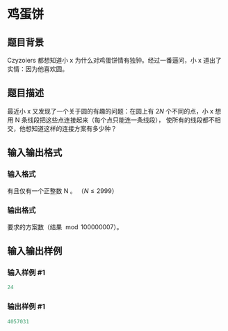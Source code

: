 # 鸡蛋饼

## 题目背景

Czyzoiers 都想知道小 x 为什么对鸡蛋饼情有独钟。经过一番逼问，小 x 道出了实情：因为他喜欢圆。

## 题目描述

最近小 x 又发现了一个关于圆的有趣的问题：在圆上有 $2N$ 个不同的点，小 x 想用 N 条线段把这些点连接起来（每个点只能连一条线段）， 使所有的线段都不相交，他想知道这样的连接方案有多少种？

## 输入输出格式

### 输入格式

有且仅有一个正整数 N 。 （$N \le 2999$）

### 输出格式

要求的方案数（结果 $\bmod 100000007$）。

## 输入输出样例

### 输入样例 #1

```cpp
24
```


### 输出样例 #1

```cpp
4057031
```


